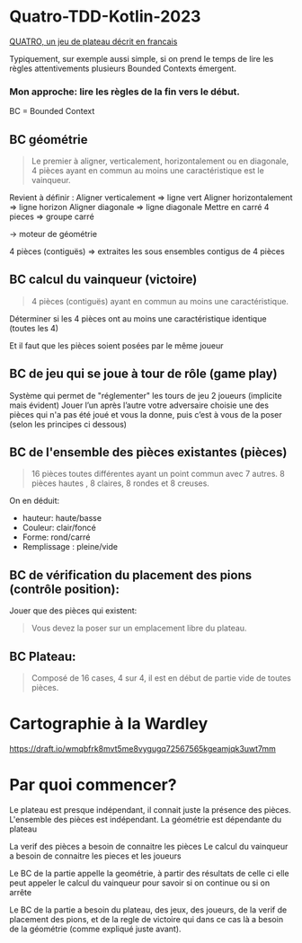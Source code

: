 # Quatro-TDD-Kotlin-2023

[QUATRO, un jeu de plateau décrit en francais](https://www.trictrac.net/jeu-de-societe/quarto)

Typiquement, sur exemple aussi simple, 
si on prend le temps de lire les règles attentivements
plusieurs Bounded Contexts émergent.

 ### Mon approche: lire les règles de la fin vers le début.

BC = Bounded Context

## BC géométrie

> Le premier à aligner, verticalement, horizontalement ou en diagonale, 4 pièces ayant en commun au moins une caractéristique est le vainqueur.

Revient à définir :
Aligner  verticalement => ligne vert
Aligner  horizontalement => ligne horizon
Aligner  diagonale => ligne diagonale
Mettre en carré 4 pieces => groupe carré

-> moteur de géométrie

4 pièces (contiguës) => extraites les sous ensembles contigus de 4 pièces


## BC calcul du vainqueur (victoire)

> 4 pièces (contiguës) ayant en commun au moins une caractéristique. 

Déterminer si les 4 pièces ont au moins une caractéristique identique	(toutes les 4)

Et il faut que les pièces soient posées par le même joueur


## BC de jeu qui se joue à tour de rôle (game play)
Système qui permet de "réglementer" les tours de jeu
2 joueurs (implicite mais évident)
Jouer l’un après l’autre
votre adversaire choisie une des pièces qui n'a pas été joué et vous la donne, puis c’est à vous de la poser (selon les principes ci dessous)

## BC de l'ensemble des pièces existantes (pièces)
>	16 pièces toutes différentes ayant un point commun avec 7 autres.
8 pièces hautes , 8 claires, 8 rondes et 8 creuses.

On en déduit:
 - hauteur: haute/basse
 - Couleur: clair/foncé
 - Forme: rond/carré
 - Remplissage :  pleine/vide


## BC de vérification du placement des pions (contrôle position):

Jouer que des pièces qui existent:

> Vous devez la poser sur un emplacement libre du plateau.


## BC Plateau:  

> Composé de 16 cases, 4 sur 4, il est en début de partie vide de toutes pièces.

# Cartographie à la Wardley

https://draft.io/wmqbfrk8mvt5me8vygugq72567565kgeamjqk3uwt7mm

# Par quoi commencer?

Le plateau est presque indépendant, il connait juste la présence des pièces.
L'ensemble des pièces est indépendant.
La géométrie est dépendante du plateau

La verif des pièces a besoin de connaitre les pièces
Le calcul du vainqueur a besoin de connaitre les pieces et les joueurs

Le BC de la partie appelle la geométrie, à partir des résultats de celle ci
elle peut appeler le calcul du vainqueur pour savoir si on continue ou si on arrête


Le BC de la partie a besoin du plateau, des jeux, des joueurs,
de la verif de placement des pions, et de la regle de victoire qui dans ce cas là 
a besoin de la géométrie (comme expliqué juste avant).